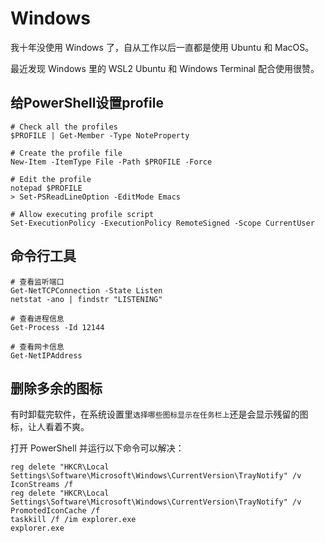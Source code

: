 # Windows

我十年没使用 Windows 了，自从工作以后一直都是使用 Ubuntu 和 MacOS。

最近发现 Windows 里的 WSL2 Ubuntu 和 Windows Terminal 配合使用很赞。

## 给PowerShell设置profile

```
# Check all the profiles
$PROFILE | Get-Member -Type NoteProperty

# Create the profile file
New-Item -ItemType File -Path $PROFILE -Force

# Edit the profile
notepad $PROFILE
> Set-PSReadLineOption -EditMode Emacs

# Allow executing profile script
Set-ExecutionPolicy -ExecutionPolicy RemoteSigned -Scope CurrentUser
```

## 命令行工具

```
# 查看监听端口
Get-NetTCPConnection -State Listen
netstat -ano | findstr "LISTENING"

# 查看进程信息
Get-Process -Id 12144

# 查看网卡信息
Get-NetIPAddress
```

## 删除多余的图标

有时卸载完软件，在系统设置里`选择哪些图标显示在任务栏上`还是会显示残留的图标，让人看着不爽。

打开 PowerShell 并运行以下命令可以解决：

```
reg delete "HKCR\Local Settings\Software\Microsoft\Windows\CurrentVersion\TrayNotify" /v IconStreams /f
reg delete "HKCR\Local Settings\Software\Microsoft\Windows\CurrentVersion\TrayNotify" /v PromotedIconCache /f
taskkill /f /im explorer.exe
explorer.exe
```
